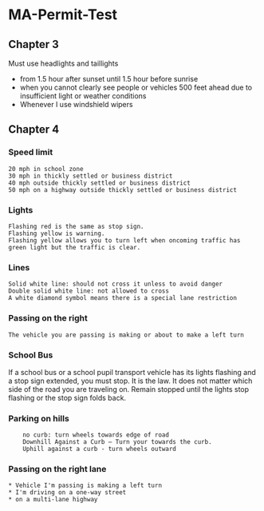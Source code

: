 # MA-Permit-Test

## Chapter 3
Must use headlights and taillights
* from 1.5 hour after sunset until 1.5 hour before sunrise
* when you cannot clearly see people or vehicles 500 feet ahead due to insufficient light or weather conditions
* Whenever I use windshield wipers
	
## Chapter 4
### Speed limit
	20 mph in school zone
	30 mph in thickly settled or business district
	40 mph outside thickly settled or business district
	50 mph on a highway outside thickly settled or business district

### Lights
	Flashing red is the same as stop sign.
	Flashing yellow is warning.
	Flashing yellow allows you to turn left when oncoming traffic has green light but the traffic is clear.
### Lines
	Solid white line: should not cross it unless to avoid danger
	Double solid white line: not allowed to cross
	A white diamond symbol means there is a special lane restriction

### Passing on the right
	The vehicle you are passing is making or about to make a left turn

### School Bus
If a school bus or a school pupil transport vehicle has its lights flashing and a stop sign extended, you must stop. It is the law. It does not matter which side of the road you are traveling on. Remain stopped until the lights stop flashing or the stop sign folds back.

### Parking on hills
		no curb: turn wheels towards edge of road
		Downhill Against a Curb — Turn your towards the curb.
		Uphill against a curb - turn wheels outward

### Passing on the right lane
	* Vehicle I'm passing is making a left turn
	* I'm driving on a one-way street
	* on a multi-lane highway
